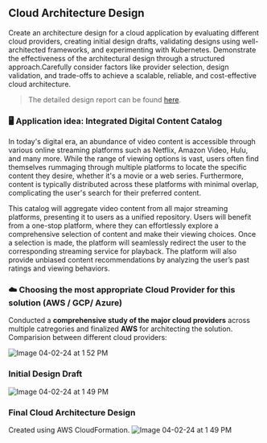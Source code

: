 ## Cloud Architecture Design

Create an architecture design for a cloud application by evaluating different cloud providers, creating initial design drafts, validating designs using well-architected frameworks, and experimenting with Kubernetes. Demonstrate the effectiveness of the architectural design through a structured approach.Carefully consider factors like provider selection, design validation, and trade-offs to achieve a scalable, reliable, and cost-effective cloud architecture.

> The detailed design report can be found [here](https://github.com/shrutid02/CloudArchitectureDesign/blob/main/Cloud-Architecture-Design-Report.pdf).

### 🖥️ Application idea: Integrated Digital Content Catalog  
In today's digital era, an abundance of video content is accessible through various online streaming platforms such as Netflix, Amazon Video, Hulu, and many more. While the range of viewing options is vast, users often find themselves rummaging through multiple platforms to locate the specific content they desire, whether it's a movie or a web series. Furthermore, content is typically distributed across these platforms with minimal overlap, complicating the user's search for their preferred content.

This catalog will aggregate video content from all major streaming platforms, presenting it to users as a unified repository. Users will benefit from a one-stop platform, where they can effortlessly explore a comprehensive selection of content and make their viewing choices. Once a selection is made, the platform will seamlessly redirect the user to the corresponding streaming service for playback. The platform will also provide unbiased content recommendations by analyzing the user’s past ratings and viewing behaviors.

### ☁️ Choosing the most appropriate Cloud Provider for this solution (AWS / GCP/ Azure) 
Conducted a **comprehensive study of the major cloud providers** across multiple catregories and finalized **AWS** for architecting the solution. Comparision between different cloud providers:

![Image 04-02-24 at 1 52 PM](https://github.com/shrutid02/CloudArchitectureDesign/assets/42238433/aee244c0-3e4e-4e58-8082-05a5ba0de4a5)

### Initial Design Draft 
![Image 04-02-24 at 1 49 PM](https://github.com/shrutid02/CloudArchitectureDesign/assets/42238433/8b6373d4-213a-42b9-a75b-ae511fb557fa)

### Final Cloud Architecture Design
 Created using AWS CloudFormation.
 ![Image 04-02-24 at 1 49 PM](https://github.com/shrutid02/CloudArchitectureDesign/assets/42238433/624f34c2-b106-4bb0-ab55-7328b8ab8f60)
